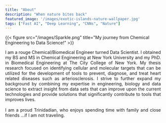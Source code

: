 ```yaml
---
title: "About"
description: "When nature bites back"
featured_image: '/images/exotic-islands-nature-wallpaper.jpg'
tags: ["Fast AI", "Deep Learning", "CNNs", "Nature"]
---
```

{{< figure src="/images/Sparkle.png" title="My journey from Chemical Engineering to Data Science!" >}}

<div style="text-align: justify;">I am a rouge Chemical/Biomedical Engineer turned Data Scientist. I obtained my BS and MS in Chemical Engineering at New York University and my PhD. in Biomedical Engineering at The City College of New York. My  thesis research focused on identifying cellular and molecular targets that can be utilized for the development of tools to prevent, diagnose, and treat heart related diseases such as arteriosclerosis. I strive to further expand my background by combining my expertise in engineering, biology and data science to extract insight from data sets that can improve upon the current technologies and provide solutions that significantly contribute to tools that improves lives. </div><br>

<div style="text-align: justify;">I am  a proud Trinidadian, who enjoys spending time with family and close friends ...if I am not traveling.</div>

